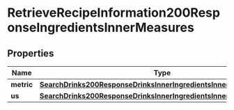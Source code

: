 

# RetrieveRecipeInformation200ResponseIngredientsInnerMeasures

## Properties

Name | Type | Description | Notes
------------ | ------------- | ------------- | -------------
**metric** | [**SearchDrinks200ResponseDrinksInnerIngredientsInnerMeasuresMetric**](SearchDrinks200ResponseDrinksInnerIngredientsInnerMeasuresMetric.md) |  |  [optional]
**us** | [**SearchDrinks200ResponseDrinksInnerIngredientsInnerMeasuresMetric**](SearchDrinks200ResponseDrinksInnerIngredientsInnerMeasuresMetric.md) |  |  [optional]




